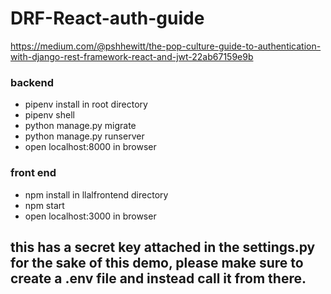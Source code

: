 # DRF-React-auth-guide

https://medium.com/@pshhewitt/the-pop-culture-guide-to-authentication-with-django-rest-framework-react-and-jwt-22ab67159e9b

### backend
* pipenv install in root directory
* pipenv shell
* python manage.py migrate
* python manage.py runserver
* open localhost:8000 in browser

### front end
* npm install in llalfrontend directory
* npm start
* open localhost:3000 in browser


## this has a secret key attached in the settings.py for the sake of this demo, please make sure to create a .env file and instead call it from there.
